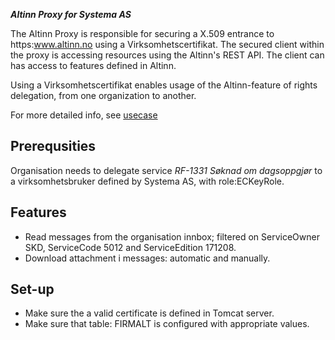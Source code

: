 ***Altinn Proxy for Systema AS***

The Altinn Proxy is responsible for securing a X.509 entrance to https:www.altinn.no using a Virksomhetscertifikat.
The secured client within the proxy is accessing resources using the Altinn's REST API.
The client can has access to features defined in Altinn.

Using a Virksomhetscertifikat enables usage of the Altinn-feature of rights delegation, from one organization to another.

For more detailed info, see [usecase](UC.md)


## Prerequsities
Organisation needs to delegate service *RF-1331 Søknad om dagsoppgjør* to a virksomhetsbruker defined by Systema AS, with role:ECKeyRole.

## Features
* Read messages from the organisation innbox; filtered on ServiceOwner SKD, ServiceCode 5012 and ServiceEdition 171208. 
* Download attachment i messages: automatic and manually.


## Set-up
* Make sure the a valid certificate is defined in Tomcat server.
* Make sure that table: FIRMALT is configured with appropriate values.



